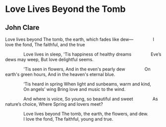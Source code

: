 # Love Lives Beyond the Tomb
## John Clare
Love lives beyond
The tomb, the earth, which fades like dew—
               I love the fond,
The faithful, and the true

               Love lives in sleep,
'Tis happiness of healthy dreams
               Eve’s dews may weep,
But love delightful seems.

               'Tis seen in flowers,
And in the even's pearly dew
               On earth's green hours,
And in the heaven's eternal blue.

               ‘Tis heard in spring
When light and sunbeams, warm and kind,
               On angels’ wing
Bring love and music to the wind.

               And where is voice,
So young, so beautiful and sweet
               As nature’s choice,
Where Spring and lovers meet?

               Love lives beyond
The tomb, the earth, the flowers, and dew.
               I love the fond,
The faithful, young and true.